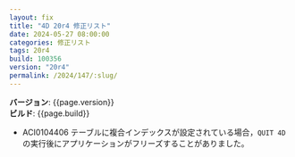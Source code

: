 ```yaml
---
layout: fix
title: "4D 20r4 修正リスト"
date: 2024-05-27 08:00:00
categories: 修正リスト
tags: 20r4
build: 100356
version: "20r4"
permalink: /2024/147/:slug/
---
```


**バージョン**: {{page.version}}  
**ビルド**: {{page.build}} 

* ACI0104406 テーブルに複合インデックスが設定されている場合，`QUIT 4D`の実行後にアプリケーションがフリーズすることがありました。